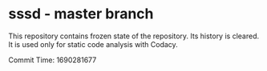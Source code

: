 # sssd - master branch

This repository contains frozen state of the repository.
Its history is cleared. It is used only for static code
analysis with Codacy.

Commit Time: 1690281677